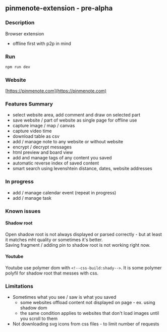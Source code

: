pinmenote-extension - pre-alpha
---

### Description
Browser extension

- offline first with p2p in mind

### Run
```bash
npm run dev
```

### Website
[https://pinmenote.com](https://pinmenote.com)

### Features Summary
- select website area, add comment and draw on selected part
- save website / part of website as single page for offline use
- capture image / map / canvas
- capture video time
- download table as csv
- add / manage note to any website or without website
- encrypt / decrypt messages
- html preview and board view
- add and manage tags of any content you saved
- automatic reverse index of saved content
- smart search using levenshtein distance, dates, website addresses

### In progress
- add / manage calendar event (repeat in progress)
- add / manage task

### Known issues

#### Shadow root  
Open shadow root is not always displayed or parsed correctly - but at least it matches mht quality or sometimes it's better.  
Saving fragment / adding pin to shadow root is not working right now.

#### Youtube
Youtube use polymer dom with ```<!--css-build:shady-->```. 
It is some polymer polyfil for shadow root that messes with css. 

### Limitations
- Sometimes what you see / saw is what you saved 
  - some websites offload content not displayed on page - ex. using shadow dom
  - the same condition applies to websites that don't load images until you scroll to them
- Not downloading svg icons from css files - to limit number of requests
